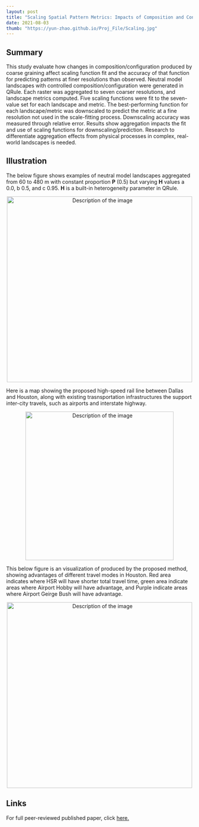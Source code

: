 ```yaml
---
layout: post
title: "Scaling Spatial Pattern Metrics: Impacts of Composition and Configuration on Downscaling Accuracy"
date: 2021-08-03
thumb: "https://yun-zhao.github.io/Proj_File/Scaling.jpg"
---
```


## Summary
This study evaluate how changes in composition/configuration produced by coarse graining affect scaling function fit and the accuracy of that function for predicting patterns at finer resolutions than observed. Neutral model landscapes with controlled composition/configuration were generated in QRule. Each raster was aggregated to seven coarser resolutions, and landscape metrics computed. Five scaling functions were fit to the seven-value set for each landscape and metric. The best-performing function for each landscape/metric was downscaled to predict the metric at a fine resolution not used in the scale-fitting process. Downscaling accuracy was measured through relative error. Results show aggregation impacts the fit and use of scaling functions for downscaling/prediction. Research to differentiate aggregation effects from physical processes in complex, real-world landscapes is needed.

## Illustration

The below figure shows examples of neutral model landscapes aggregated from 60 to 480 m with constant proportion **P** (0.5) but varying **H** values a 0.0, b 0.5, and c 0.95. **H** is a built-in heterogeneity parameter in QRule.

<div style="text-align:center">
  <img src="https://yun-zhao.github.io/Proj_File/HSR-1.jpg" alt="Description of the image" width="500">
</div>


Here is a map showing the proposed high-speed rail line between Dallas and Houston, along with existing trasnsportation infrastructures the support inter-city travels, such as airports and interstate highway.

<div style="text-align:center">
  <img src="https://yun-zhao.github.io/Proj_File/HSR-2.jpg" alt="Description of the image" width="400">
</div>

This below figure is an visualization of produced by the proposed method, showing advantages of different travel modes in Houston.  Red area indicates where HSR will have shorter total travel time, green area indicate areas where Airport Hobby will have advantage, and Purple indicate areas where Airport Geirge Bush will have advantage.   

<div style="text-align:center">
  <img src="https://yun-zhao.github.io/Proj_File/HRS-3.jpg" alt="Description of the image" width="500">
</div>


## Links

For full peer-reviewed published paper, click <a href="https://www.dropbox.com/scl/fi/zlhi1owh4o3pg8tjc6nkk/HSR.pdf?rlkey=0rxopmyxipvf4k9nfej6mjvjg&dl=0" target="_blank">here.</a>

